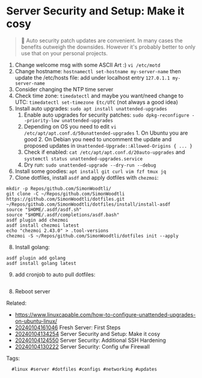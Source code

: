 # Server Security and Setup: Make it cosy

> 🧐 Auto security patch updates are convenient. In many cases the benefits
> outweigh the downsides. However it's probably better to only use that on
> your personal projects.

1. Change welcome msg with some ASCII Art :) `vi /etc/motd`
1. Change hostname: `hostnamectl set-hostname my-server-name` then update the
   /etc/hosts file: add under localhost entry `127.0.1.1 my-server-name`
1. Consider changing the NTP time server
1. Check time zone: `timedatectl` and maybe you want/need change to UTC:
   `timedatectl set-timezone Etc/UTC` (not always a good idea)
1. Install auto upgrades: `sudo apt install unattended-upgrades`
    1. Enable auto upgrades for security patches: `sudo dpkg-reconfigure --priority-low unattended-upgrades`
    1. Depending on OS you need to edit `vi /etc/apt/apt.conf.d/50unattended-upgrades`
            1. On Ubuntu you are good
            2. On Debian you need to uncomment the update and proposed updates in `Unattended-Upgrade::Allowed-Origins { ... }`
    1. Check if enabled: `cat /etc/apt/apt.conf.d/20auto-upgrades` and `systemctl status unattended-upgrades.service`
    1. Dry run: `sudo unattended-upgrade --dry-run --debug`
1. Install some goodies: `apt install git curl vim fzf tmux jq`
1. Clone dotfiles, install `asdf` and apply dotfiles with `chezmoi`:

```
mkdir -p Repos/github.com/SimonWoodtli/
git clone -C ~/Repos/github.com/SimonWoodtli https://github.com/SimonWoodtli/dotfiles.git
~/Repos/github.com/SimonWoodtli/dotfiles/install/install-asdf
source "$HOME/.asdf/asdf.sh"
source "$HOME/.asdf/completions/asdf.bash"
asdf plugin add chezmoi
asdf install chezmoi latest
echo "chezmoi 2.43.0" > .tool-versions
chezmoi -S ~/Repos/github.com/SimonWoodtli/dotfiles init --apply
```

8. Install golang:

```
asdf plugin add golang
asdf install golang latest
```

9. add cronjob to auto pull dotfiles:

```
```

8. Reboot server

Related:

* https://www.linuxcapable.com/how-to-configure-unattended-upgrades-on-ubuntu-linux/
* [20240104161046](/20240104161046/) Fresh Server: First Steps
* [20240104134254](/20240104134254/) Server Security and Setup: Make it cosy
* [20240104124550](/20240104124550/) Server Security: Additional SSH Hardening
* [20240104130222](/20240104130222/) Server Security: Config ufw Firewall

Tags:

      #linux #server #dotfiles #configs #networking #updates
